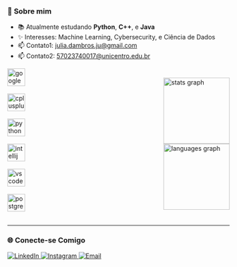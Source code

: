 
### 🌟 **Sobre mim**
- 📚 Atualmente estudando **Python**, **C++**, e **Java**
- ✨ Interesses: Machine Learning, Cybersecurity, e Ciência de Dados
- 📫 Contato1: [julia.dambros.ju@gmail.com](mailto:julia.dambros.ju@gmail.com)
- 📫 Contato2: [57023740017@unicentro.edu.br](mailto:57023740017@unicentro.edu.br)


<div style="display: flex; align-items: center; justify-content: space-between; flex-wrap: wrap;">
  
  <div style="display: flex; flex-direction: column; align-items: center; margin-right: 20px;">
    <img src="https://cdn.jsdelivr.net/gh/devicons/devicon/icons/googlecloud/googlecloud-original.svg" height="40" alt="googlecloud logo" /> </br>
    <img src="https://cdn.jsdelivr.net/gh/devicons/devicon/icons/cplusplus/cplusplus-original.svg" height="40" alt="cplusplus logo" /></br>
    <img src="https://cdn.jsdelivr.net/gh/devicons/devicon/icons/python/python-original.svg" height="40" alt="python logo" /></br>
    <img src="https://cdn.jsdelivr.net/gh/devicons/devicon/icons/intellij/intellij-original.svg" height="40" alt="intellij logo" /></br>
    <img src="https://cdn.jsdelivr.net/gh/devicons/devicon/icons/vscode/vscode-original.svg" height="40" alt="vscode logo" /></br>
    <img src="https://cdn.jsdelivr.net/gh/devicons/devicon/icons/postgresql/postgresql-original.svg" height="40" alt="postgresql logo" /></br>
  </div>

  <div style="display: flex; flex-direction: column; align-items: right;">
    <img src="https://github-readme-stats.vercel.app/api?username=Juliadambros&hide_title=false&hide_rank=false&show_icons=true&include_all_commits=true&count_private=true&disable_animations=false&theme=moltack&locale=en&hide_border=true&order=1" height="150" alt="stats graph" />
    <img src="https://github-readme-stats.vercel.app/api/top-langs?username=Juliadambros&locale=en&hide_title=false&layout=compact&card_width=320&langs_count=5&theme=moltack&hide_border=true&order=2" height="150" alt="languages graph" />
  </div>

</div>



---

### 🌐 **Conecte-se Comigo**
<p align="left">
  <a href="https://www.linkedin.com/in/j%C3%BAlia-dambr%C3%B3s-5215352a8/" target="_blank">
    <img src="https://img.shields.io/badge/LinkedIn-0077B5?style=flat&logo=linkedin&logoColor=white" alt="LinkedIn">
  </a>
  <a href="https://instagram.com/julia.dambros.ju" target="_blank">
    <img src="https://img.shields.io/badge/Instagram-E4405F?style=flat&logo=instagram&logoColor=white" alt="Instagram">
  </a>
  <a href="mailto:julia.dambros.jua@gmail.com" target="_blank">
    <img src="https://img.shields.io/badge/Email-D14836?style=flat&logo=gmail&logoColor=white" alt="Email">
  </a>
</p>
